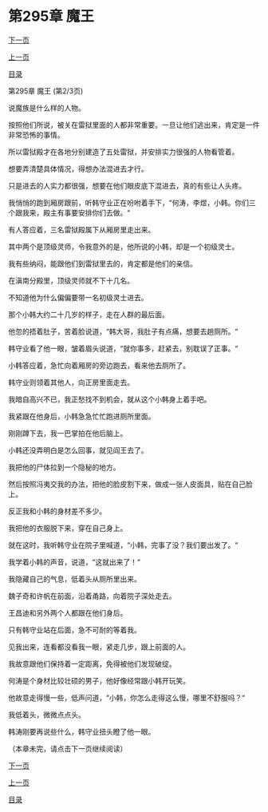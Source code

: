 <h1>第295章   魔王</h1>
            <div><p><a href="./884_%E7%AC%AC295%E7%AB%A0_%E9%AD%94%E7%8E%8B.md">下一页</a></p><p><a href="./882_%E7%AC%AC295%E7%AB%A0_%E9%AD%94%E7%8E%8B.md">上一页</a></p><p><a href="../">目录</a></p></div>
            <div><p>第295章   魔王 (第2/3页)</p><p>说魔族是什么样的人物。</p><p>按照他们所说，被关在雷狱里面的人都非常重要。一旦让他们逃出来，肯定是一件非常恐怖的事情。</p><p>所以雷狱殿才在各地分别建造了五处雷狱，并安排实力很强的人物看管着。</p><p>想要弄清楚具体情况，得想办法混进去才行。</p><p>只是进去的人实力都很强，想要在他们眼皮底下混进去，真的有些让人头疼。</p><p>我悄悄的跑到厢房跟前，听韩守业正在吩咐着手下，“何涛，李煜，小韩。你们三个跟我来，殿主有事要安排你们去做。“</p><p>有人答应着，三名雷狱殿属下从厢房里走出来。</p><p>其中两个是顶级灵师，令我意外的是，他所说的小韩，却是一个初级灵士。</p><p>我有些纳闷，能跟他们到雷狱里去的，肯定都是他们的亲信。</p><p>在滇南分殿里，顶级灵师就不下十几名。</p><p>不知道他为什么偏偏要带一名初级灵士进去。</p><p>那个小韩大约二十几岁的样子，走在人群的最后面。</p><p>他忽的捂着肚子，苦着脸说道，“韩大哥，我肚子有点痛，想要去趟厕所。“</p><p>韩守业看了他一眼，皱着眉头说道，“就你事多，赶紧去，别耽误了正事。“</p><p>小韩答应着，急忙向着厢房的旁边跑去，看来他去厕所了。</p><p>韩守业则领着其他人，向正房里面走去。</p><p>我暗自高兴不已，我正愁找不到机会，就从这个小韩身上着手吧。</p><p>我紧跟在他身后，小韩急急忙忙跑进厕所里面。</p><p>刚刚蹲下去，我一巴掌拍在他后脑上。</p><p>小韩还没弄明白是怎么回事，就见阎王去了。</p><p>我把他的尸体拉到一个隐秘的地方。</p><p>然后按照冯夷交我的办法，把他的脸皮割下来，做成一张人皮面具，贴在自己脸上。</p><p>反正我和小韩的身材差不多少。</p><p>我把他的衣服脱下来，穿在自己身上。</p><p>就在这时，我听韩守业在院子里喊道，“小韩，完事了没？我们要出发了。“</p><p>我学着小韩的声音，说道，“这就出来了！“</p><p>我隐藏自己的气息，低着头从厕所里出来。</p><p>魏子奇和许帆在前面，沿着甬路，向着院子深处走去。</p><p>王昌迪和另外两个人都跟在他们身后。</p><p>只有韩守业站在后面，急不可耐的等着我。</p><p>见我出来，连看都没看我一眼，紧走几步，跟上前面的人。</p><p>我故意跟他们保持着一定距离，免得被他们发现破绽。</p><p>何涛是个身材比较壮硕的男子，他好像经常跟小韩开玩笑。</p><p>他故意走得慢一些，低声问道，“小韩，你怎么走得这么慢，哪里不舒服吗？“</p><p>我低着头，微微点点头。</p><p>韩涛刚要再说些什么，韩守业扭头瞪了他一眼。</p><p>（本章未完，请点击下一页继续阅读）</p></div>
            <div><p><a href="./884_%E7%AC%AC295%E7%AB%A0_%E9%AD%94%E7%8E%8B.md">下一页</a></p><p><a href="./882_%E7%AC%AC295%E7%AB%A0_%E9%AD%94%E7%8E%8B.md">上一页</a></p><p><a href="../">目录</a></p></div>